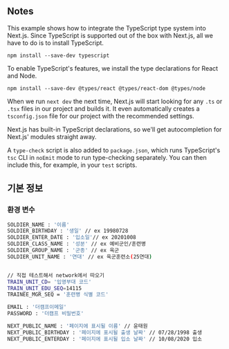 ## Notes

This example shows how to integrate the TypeScript type system into Next.js. Since TypeScript is supported out of the box with Next.js, all we have to do is to install TypeScript.

```
npm install --save-dev typescript
```

To enable TypeScript's features, we install the type declarations for React and Node.

```
npm install --save-dev @types/react @types/react-dom @types/node
```

When we run `next dev` the next time, Next.js will start looking for any `.ts` or `.tsx` files in our project and builds it. It even automatically creates a `tsconfig.json` file for our project with the recommended settings.

Next.js has built-in TypeScript declarations, so we'll get autocompletion for Next.js' modules straight away.

A `type-check` script is also added to `package.json`, which runs TypeScript's `tsc` CLI in `noEmit` mode to run type-checking separately. You can then include this, for example, in your `test` scripts.

## 기본 정보

### 환경 변수

```bash
SOLDIER_NAME : '이름'
SOLDIER_BIRTHDAY : '생일' // ex 19980728
SOLDIER_ENTER_DATE : '입소일'// ex 20201008
SOLDIER_CLASS_NAME : '성분' // ex 예비군인/훈련병
SOLDIER_GROUP_NAME : '군종' // ex 육군
SOLDIER_UNIT_NAME : '연대' // ex 육군훈련소(25연대)


// 직접 테스트해서 network에서 따오기
TRAIN_UNIT_CD= '입영부대 코드'
TRAIN_UNIT_EDU_SEQ=14115
TRAINEE_MGR_SEQ = '훈련병 식별 코드' 

EMAIL : '더캠프이메일'
PASSWORD : '더캠프 비밀번호'

NEXT_PUBLIC_NAME : '페이지에 표시될 이름' // 윤태원
NEXT_PUBLIC_BIRTHDAY : '페이지에 표시될 출생 날짜' // 07/28/1998 출생
NEXT_PUBLIC_ENTERDAY : '페이지에 표시될 입소 날짜' // 10/08/2020 입소
```
